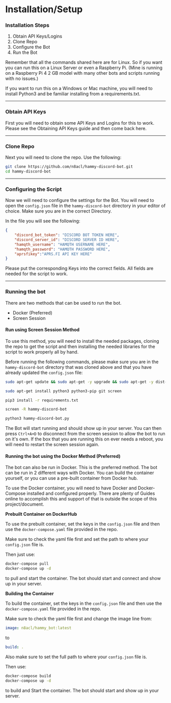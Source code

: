# Installation/Setup

### Installation Steps
1) Obtain API Keys/Logins
2) Clone Repo
3) Configure the Bot
4) Run the Bot

Remember that all the commands shared here are for Linux. So if you want you can run this on a Linux Server or even a Raspberry Pi. (Mine is running on a Raspberry Pi 4 2 GB model with many other bots and scripts running with no issues.)

If you want to run this on a Windows or Mac machine, you will need to install Python3 and be familiar installing from a requirements.txt.

--- 

### Obtain API Keys

First you will need to obtain some API Keys and Logins for this to work. Please see the Obtaining API Keys guide and then come back here.

---

### Clone Repo

Next you will need to clone the repo. Use the following:

```bash
git clone https://github.com/n8acl/hammy-discord-bot.git
cd hammy-discord-bot
```

---

### Configuring the Script

Now we will need to configure the settings for the Bot. You will need to open the ```config.json``` file in the ```hammy-discord-bot``` directory in your editor of choice. Make sure you are in the correct Directory.

In the file you will see the following:

```json
{
    "discord_bot_token": "DISCORD BOT TOKEN HERE",
    "discord_server_id": "DISCORD SERVER ID HERE",
    "hamqth_username": "HAMQTH USERNAME HERE",
    "hamqth_password": "HAMQTH PASSWORD HERE",
    "aprsfikey":"APRS.FI API KEY HERE"
}
```

Please put the corresponding Keys into the correct fields. All fields are needed for the script to work.

---

### Running the bot

There are two methods that can be used to run the bot.
* Docker (Preferred)
* Screen Session

#### Run using Screen Session Method

To use this method, you will need to install the needed packages, cloning the repo to get the script and then installing the needed libraries for the script to work properly all by hand.

Before running the following commands, please make sure you are in the ```hammy-discord-bot``` directory that was cloned above and that you have already updated the ```config.json``` file:

```bash
sudo apt-get update && sudo apt-get -y upgrade && sudo apt-get -y dist-upgrade

sudo apt-get install python3 python3-pip git screen

pip3 install -r requirements.txt

screen -R hammy-discord-bot

python3 hammy-discord-bot.py
```

The Bot will start running and should show up in your server. You can then press ```Ctrl+A+D``` to disconnect from the screen session to allow the bot to run on it's own. If the box that you are running this on ever needs a reboot, you will need to restart the screen session again.

#### Running the bot using the Docker Method (Preferred)

The bot can also be run in Docker. This is the preferred method. The bot can be run in 2 different ways with Docker. You can build the container yourself, or you can use a pre-built container from Docker hub.

To use the Docker container, you will need to have Docker and Docker-Compose installed and configured properly. There are plenty of Guides online to accomplish this and support of that is outside the scope of this project/document.

**Prebuilt Container on DockerHub**

To use the prebuilt container, set the keys in the ```config.json``` file and then use the ```docker-compose.yaml``` file provided in the repo.

Make sure to check the yaml file first and set the path to where your ```config.json``` file is. 

Then just use:

```bash
docker-compose pull
docker-compose up -d
```

to pull and start the container. The bot should start and connect and show up in your server.

**Building the Container**

To build the container, set the keys in the ```config.json``` file and then use the ```docker-compose.yaml``` file provided in the repo.

Make sure to check the yaml file first and change the image line from:

```yaml
image: n8acl/hammy_bot:latest
```

to

```yaml
build: .
```

Also make sure to set the full path to where your ```config.json``` file is. 

Then use:

```bash
docker-compose build
docker-compose up -d
```

to build and Start the container. The bot should start and show up in your server.